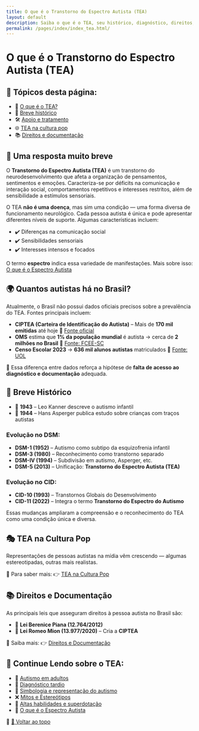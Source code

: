 ```yaml
---
title: O que é o Transtorno do Espectro Autista (TEA)
layout: default
description: Saiba o que é o TEA, seu histórico, diagnóstico, direitos, estatísticas e representações na cultura pop.
permalink: /pages/index/index_tea.html/
---
```


<div class="bg-[#F5F5F5] min-h-screen px-4 py-8">
  <div class="max-w-prose mx-auto text-[#4B5563] text-lg leading-relaxed font-sans">

  <h1 class="text-3xl font-bold text-[#003865] mb-6">O que é o Transtorno do Espectro Autista (TEA)</h1>

  <h2 class="text-xl font-semibold text-[#007A33] mb-4">📌 Tópicos desta página:</h2>
  <ul class="list-none mb-8">
    <li>📖 <a href="#o-que-e-o-tea" class="text-[#2D9CDB] underline">O que é o TEA?</a></li>
    <li>📜 <a href="#historico-do-tea" class="text-[#2D9CDB] underline">Breve histórico</a></li>
    <li>🛠️ <a href="#apoio-e-tratamento" class="text-[#2D9CDB] underline">Apoio e tratamento</a></li>
    <li>🌐 <a href="#tea-na-cultura-pop" class="text-[#2D9CDB] underline">TEA na cultura pop</a></li>
    <li>📚 <a href="#direitos-e-documentacao" class="text-[#2D9CDB] underline">Direitos e documentação</a></li>
  </ul>

  <h2 id="o-que-e-o-tea" class="text-2xl font-bold text-[#003865] mt-12 mb-4">🧩 Uma resposta muito breve</h2>

  <p class="mb-4">
    O <strong>Transtorno do Espectro Autista (TEA)</strong> é um transtorno do neurodesenvolvimento que afeta a organização de pensamentos, sentimentos e emoções. Caracteriza-se por déficits na comunicação e interação social, comportamentos repetitivos e interesses restritos, além de sensibilidade a estímulos sensoriais.
  </p>

  <p class="mb-4">
    O TEA <strong>não é uma doença</strong>, mas sim uma condição — uma forma diversa de funcionamento neurológico. Cada pessoa autista é única e pode apresentar diferentes níveis de suporte. Algumas características incluem:
  </p>

  <ul class="list-disc list-inside mb-4">
    <li>✔️ Diferenças na comunicação social</li>
    <li>✔️ Sensibilidades sensoriais</li>
    <li>✔️ Interesses intensos e focados</li>
  </ul>

  <p class="mb-4">
    O termo <strong>espectro</strong> indica essa variedade de manifestações. Mais sobre isso:
    <a href="/pages/autismo/espectro.html" class="text-[#2D9CDB] underline">O que é o Espectro Autista</a>
  </p>

  <h2 class="text-2xl font-bold text-[#003865] mt-12 mb-4">🌍 Quantos autistas há no Brasil?</h2>

  <p class="mb-4">
    Atualmente, o Brasil não possui dados oficiais precisos sobre a prevalência do TEA. Fontes principais incluem:
  </p>

  <ul class="list-disc list-inside mb-4">
    <li><strong>CIPTEA (Carteira de Identificação do Autista)</strong> – Mais de <strong>170 mil emitidas</strong> até hoje  
      🔗 <a href="https://www.gov.br/mdh/pt-br/assuntos/noticias/governo-federal-entrega-mais-de-170-mil-carteiras-de-identificacao-da-pessoa-com-transtorno-do-espectro-autista-em-todo-o-pais" class="text-[#2D9CDB] underline">Fonte oficial</a>
    </li>
    <li><strong>OMS</strong> estima que <strong>1% da população mundial</strong> é autista → cerca de <strong>2 milhões no Brasil</strong>  
      🔗 <a href="https://www.fcee.sc.gov.br/portal-do-autismo/8-categoria-institucional/9999-dados?utm_source=chatgpt.com" class="text-[#2D9CDB] underline">Fonte: FCEE-SC</a>
    </li>
    <li><strong>Censo Escolar 2023</strong> → <strong>636 mil alunos autistas</strong> matriculados  
      🔗 <a href="https://www.uol.com.br/vivabem/noticias/redacao/2024/04/02/numero-de-alunos-com-autismo-matriculados-nas-escolas-do-brasil-cresceu-48.htm?utm_source=chatgpt.com" class="text-[#2D9CDB] underline">Fonte: UOL</a>
    </li>
  </ul>

  <p class="mb-4">
    📌 Essa diferença entre dados reforça a hipótese de <strong>falta de acesso ao diagnóstico e documentação</strong> adequada.
  </p>

  <h2 id="historico-do-tea" class="text-2xl font-bold text-[#003865] mt-12 mb-4">📜 Breve Histórico</h2>

  <ul class="list-disc list-inside mb-4">
    <li>🧠 <strong>1943</strong> – Leo Kanner descreve o autismo infantil</li>
    <li>🧠 <strong>1944</strong> – Hans Asperger publica estudo sobre crianças com traços autistas</li>
  </ul>

  <h3 class="text-xl font-semibold text-[#007A33] mt-6 mb-2">Evolução no <strong>DSM</strong>:</h3>
  <ul class="list-disc list-inside mb-4">
    <li><strong>DSM-1 (1952)</strong> – Autismo como subtipo da esquizofrenia infantil</li>
    <li><strong>DSM-3 (1980)</strong> – Reconhecimento como transtorno separado</li>
    <li><strong>DSM-IV (1994)</strong> – Subdivisão em autismo, Asperger, etc.</li>
    <li><strong>DSM-5 (2013)</strong> – Unificação: <strong>Transtorno do Espectro Autista (TEA)</strong></li>
  </ul>

  <h3 class="text-xl font-semibold text-[#007A33] mt-6 mb-2">Evolução no <strong>CID</strong>:</h3>
  <ul class="list-disc list-inside mb-8">
    <li><strong>CID-10 (1993)</strong> – Transtornos Globais do Desenvolvimento</li>
    <li><strong>CID-11 (2022)</strong> – Integra o termo <strong>Transtorno do Espectro do Autismo</strong></li>
  </ul>

  <p class="mb-4">
    Essas mudanças ampliaram a compreensão e o reconhecimento do TEA como uma condição única e diversa.
  </p>

  <h2 id="tea-na-cultura-pop" class="text-2xl font-bold text-[#003865] mt-12 mb-4">🎭 TEA na Cultura Pop</h2>

  <p class="mb-4">
    Representações de pessoas autistas na mídia vêm crescendo — algumas estereotipadas, outras mais realistas.
  </p>

  <p class="mb-4">
    🔗 Para saber mais:  
    👉 <a href="/pages/autismo/namidia.html" class="text-[#2D9CDB] underline">TEA na Cultura Pop</a>
  </p>

  <h2 id="direitos-e-documentacao" class="text-2xl font-bold text-[#003865] mt-12 mb-4">📚 Direitos e Documentação</h2>

  <p class="mb-4">
    As principais leis que asseguram direitos à pessoa autista no Brasil são:
  </p>

  <ul class="list-disc list-inside mb-4">
    <li>📘 <strong>Lei Berenice Piana (12.764/2012)</strong></li>
    <li>📘 <strong>Lei Romeo Mion (13.977/2020)</strong> – Cria a <strong>CIPTEA</strong></li>
  </ul>

  <p class="mb-4">
    🔗 Saiba mais:  
    👉 <a href="/pages/autismo/direitos.html" class="text-[#2D9CDB] underline">Direitos e Documentação</a>
  </p>

  <h2 class="text-xl font-semibold text-[#007A33] mt-12 mb-4">🔎 Continue Lendo sobre o TEA:</h2>

  <ul class="list-disc list-inside mb-4">
    <li>🧠 <a href="/pages/autismo/teadultos.html" class="text-[#2D9CDB] underline">Autismo em adultos</a></li>
    <li>📌 <a href="/pages/autismo/diagnosticotardio.html" class="text-[#2D9CDB] underline">Diagnóstico tardio</a></li>
    <li>🎨 <a href="/pages/autismo/identificadao.html" class="text-[#2D9CDB] underline">Simbologia e representação do autismo</a></li>
    <li>❌ <a href="/pages/autismo/mitos.html" class="text-[#2D9CDB] underline">Mitos e Estereótipos</a></li>
    <li>🌟 <a href="/pages/autismo/habilidades.html" class="text-[#2D9CDB] underline">Altas habilidades e superdotação</a></li>
    <li>🌈 <a href="/pages/autismo/espectro.html" class="text-[#2D9CDB] underline">O que é o Espectro Autista</a></li>
  </ul>

  <p class="mt-8">
    📌 <a href="#top" class="text-[#2D9CDB] underline">🔼 Voltar ao topo</a>
  </p>

  </div>
</div>
